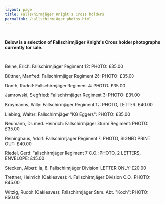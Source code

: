 ```yaml
---
layout: page
title: Fallschirmjäger Knight's Cross holders
permalink: /fallschirmjäger_photos.html
---
```


<div id="publishedByLAH">

<p float="left">
</p>  
<br />
<p><b>Below is a selection of Fallschirmjäger Knight's Cross holder photographs currently for sale.</b></p>
<br />
<p>Beine,	Erich: Fallschirmjäger Regiment 12:	PHOTO:	£35.00
<p>Büttner,	Manfred: Fallschirmjäger Regiment 26: PHOTO: £35.00
<p>Donth,	Rudolf:	Fallschirmjäger Regiment 4:	PHOTO: £35.00
<p>Jamrowski,	Siegfried: Fallschirmjäger Regiment 3:	PHOTO: £35.00
<p>Kroymanns,	Willy: Fallschirmjäger Regiment 12:	PHOTO, LETTER: £40.00
<p>Liebing,	Walter:	Fallschirmjäger "KG Eggers":	PHOTO: £35.00
<p>Neumann,	Dr. med. Heinrich: Fallschirmjäger Sturm Regiment:	PHOTO: £35.00
<p>Reininghaus,	Adolf: Fallschirmjäger Regiment 7:	PHOTO, SIGNED PRINT OUT: £40.00
<p>Riedel,	Gerd:	Fallschirmjäger Regiment 7 C.O.:	PHOTO, 2 LETTERS, ENVELOPE:	£45.00
<p>Stecken,	Albert:	Ia, 8. Fallschirmjäger Division:	LETTER ONLY:	£20.00
<p>Trettner,	Heinrich	(Oakleaves): 4. Fallschirmjäger Division C.O.: PHOTO:	£45.00
<p>Witzig,	Rudolf	(Oakleaves): Fallschirmjäger Strm. Abt. "Koch": PHOTO:	£50.00
